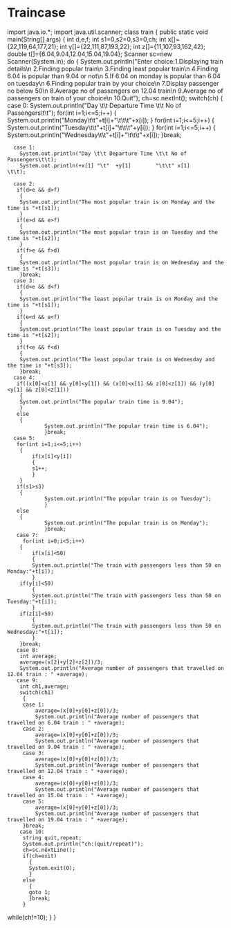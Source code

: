 # Traincase
import java.io.*;
import java.util.scanner;
class train 
 {
 public static void main(String[] args) 
  {
  int d,e,f;
		int s1=0,s2=0,s3=0,ch;
		int x[]={22,119,64,177,21};
		int y[]={22,111,87,193,22};
		int z[]={11,107,93,162,42};
		double t[]={6.04,9.04,12.04,15.04,19.04};
		Scanner sc=new Scanner(System.in);
   do
    {
    System.out.println("Enter choice:1.Displaying train details\n
                                     2.Finding popular train\n
                                     3.Finding least popular train\n
                                     4.Finding 6.04 is popular than 9.04 or not\n
                                     5.If 6.04 on monday is popular than 6.04 on tuesday\n
		                     6.Finding popular train by your choice\n
                                     7.Display passenger no below 50\n
                                     8.Average no of passengers on 12.04 train\n
                                     9.Average no of passengers on train of your choice\n
                                     10.Quit");
    ch=sc.nextInt();
    switch(ch)
     {
      case 0:
       System.out.println("Day \t\t Departure Time \t\t No of Passengers\t\t");
	for(int i=1;i<=5;i++)
		{
			System.out.println("Monday\t\t"+t[i]+"\t\t\t"+x[i]);
		}
	for(int i=1;i<=5;i++)
		{
			System.out.println("Tuesday\t\t"+t[i]+"\t\t\t"+y[i]);
		}
	for(int i=1;i<=5;i++)
		{
			System.out.println("Wednesday\t\t"+t[i]+"\t\t\t"+x[i]);
		}break;

      case 1:
        System.out.println("Day \t\t Departure Time \t\t No of Passengers\t\t);
        System.out.println(+x[1] "\t"  +y[1]        "\t\t" x[1]          \t\t);

      case 2:
       if(d>e && d>f)
		{
		System.out.println("The most popular train is on Monday and the time is "+t[s1]);
		}
       if(e>d && e>f)
		{
		System.out.println("The most popular train is on Tuesday and the time is "+t[s2]);
		}
       if(f>e && f>d)
		{
		System.out.println("The most popular train is on Wednesday and the time is "+t[s3]);
		}break;
      case 3:
       if(d<e && d<f)
		{
		System.out.println("The least popular train is on Monday and the time is "+t[s1]);
		}
       if(e<d && e<f)
		{
		System.out.println("The least popular train is on Tuesday and the time is "+t[s2]);
		}
       if(f<e && f<d)
		{
		System.out.println("The least popular train is on Wednesday and the time is "+t[s3]);
		}break;
      case 4:
       if((x[0]<x[1] && y[0]<y[1]) && (x[0]<x[1] && z[0]<z[1]) && (y[0]<y[1] && z[0]<z[1]))
		{
		System.out.println("The popular train time is 9.04");
		}
       else
		{
                System.out.println("The popular train time is 6.04");
                }break;
      case 5:
       for(int i=1;i<=5;i++)
		{
			if(x[i]<y[i])
			{
			s1++;
			}
		}
       if(s1>s3)
		{
                System.out.println("The popular train is on Tuesday");
                }
       else
		{
                System.out.println("The popular train is on Monday");
                }break;
       case 7:
         for(int i=0;i<5;i++)
		{
	        if(x[i]<50)
			{
			System.out.println("The train with passengers less than 50 on Monday:"+t[i]);
			}
		if(y[i]<50)
			{
			System.out.println("The train with passengers less than 50 on Tuesday:"+t[i]);
			}
		if(z[i]<50)
			{
			System.out.println("The train with passengers less than 50 on Wednesday:"+t[i]);
			}
		}break;
       case 8:
        int average;
        average=(x[2]+y[2]+z[2])/3;
        System.out.println("Average number of passengers that travelled on 12.04 train : " +average);
       case 9:
        int ch1,average;
        switch(ch1)
         {
         case 1:
             average=(x[0]+y[0]+z[0])/3;
             System.out.println("Average number of passengers that travelled on 6.04 train : " +average);
         case 2:
             average=(x[0]+y[0]+z[0])/3;
             System.out.println("Average number of passengers that travelled on 9.04 train : " +average);
         case 3:
             average=(x[0]+y[0]+z[0])/3;
             System.out.println("Average number of passengers that travelled on 12.04 train : " +average);
         case 4:
             average=(x[0]+y[0]+z[0])/3;
             System.out.println("Average number of passengers that travelled on 15.04 train : " +average);
         case 5:
             average=(x[0]+y[0]+z[0])/3;
             System.out.println("Average number of passengers that travelled on 19.04 train : " +average);
         }break;
        case 10:
         string quit,repeat;
         System.out.println("ch:(quit/repeat)");
         ch=sc.nextLine();
         if(ch=exit)
           {
           System.exit(0);
           }
         else
           {
           goto 1;
           }break;
         }
   while(ch!=10);
  }
 }
           
                

        
        
       
       
       
       
